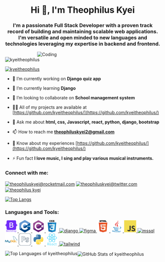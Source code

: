 
<h1 align="center">Hi 👋, I'm Theophilus Kyei</h1>
<h3 align="center">I'm a passionate Full Stack Developer with a proven track record of building and maintaining scalable web applications. I'm versatile and open minded to new languages and technologies leveraging my expertise in backend and frontend.</h3>
<img align="right" alt="Coding" width="400" src="https://cdn.dribbble.com/users/1162077/screenshots/3848914/programmer.gif">
<p align="left"> <img src="https://komarev.com/ghpvc/?username=kyeitheophilus&label=Profile%20views&color=0e75b6&style=flat" alt="kyeitheophilus" /> </p>

<p align="left"> <a href="https://github.com/ryo-ma/github-profile-trophy"><img src="https://github-profile-trophy.vercel.app/?username=kyeitheophilus" alt="kyeitheophilus" /></a> </p>

- 🔭 I’m currently working on **Django quiz app**

- 🌱 I’m currently learning **Django**

- 👯 I’m looking to collaborate on **School management system**

- 👨‍💻 All of my projects are available at [https://github.com/kyeitheophilus/](https://github.com/kyeitheophilus/)

- 💬 Ask me about **html, css, Javascript, react, python, django, bootstrap**

- 📫 How to reach me **theophiluskyei2@gmail.com**

- 📄 Know about my experiences [https://github.com/kyeitheophilus/](https://github.com/kyeitheophilus/)

- ⚡ Fun fact **I love music, I sing and play various musical instruments.**

<h3 align="left">Connect with me:</h3>
<p align="left">
<a href="https://fb.com/theophiluskyei@rocketmail.com" target="blank"><img align="center" src="https://raw.githubusercontent.com/rahuldkjain/github-profile-readme-generator/master/src/images/icons/Social/facebook.svg" alt="theophiluskyei@rocketmail.com" height="30" width="40" /></a>
<a href="https://instagram.com/theophiluskyei@twitter.com" target="blank"><img align="center" src="https://raw.githubusercontent.com/rahuldkjain/github-profile-readme-generator/master/src/images/icons/Social/instagram.svg" alt="theophiluskyei@twitter.com" height="30" width="40" /></a>
<a href="https://www.youtube.com/c/theophilus kyei" target="blank"><img align="center" src="https://raw.githubusercontent.com/rahuldkjain/github-profile-readme-generator/master/src/images/icons/Social/youtube.svg" alt="theophilus kyei" height="30" width="40" /></a>
</p>


[![Top Langs](https://github-readme-stats.vercel.app/api/top-langs/?username=kyeitheophilu&layout=compact)](https://github.com/kyeitheophilu/github-readme-stats)


<h3 align="left">Languages and Tools:</h3>
<p align="left"> <a href="https://getbootstrap.com" target="_blank" rel="noreferrer"> <img src="https://raw.githubusercontent.com/devicons/devicon/master/icons/bootstrap/bootstrap-plain-wordmark.svg" alt="bootstrap" width="40" height="40"/> </a> <a href="https://www.w3schools.com/cpp/" target="_blank" rel="noreferrer"> <img src="https://raw.githubusercontent.com/devicons/devicon/master/icons/cplusplus/cplusplus-original.svg" alt="cplusplus" width="40" height="40"/> </a> <a href="https://www.w3schools.com/cs/" target="_blank" rel="noreferrer"> <img src="https://raw.githubusercontent.com/devicons/devicon/master/icons/csharp/csharp-original.svg" alt="csharp" width="40" height="40"/> </a> <a href="https://www.w3schools.com/css/" target="_blank" rel="noreferrer"> <img src="https://raw.githubusercontent.com/devicons/devicon/master/icons/css3/css3-original-wordmark.svg" alt="css3" width="40" height="40"/> </a> <a href="https://www.djangoproject.com/" target="_blank" rel="noreferrer"> <img src="https://cdn.worldvectorlogo.com/logos/django.svg" alt="django" width="40" height="40"/> </a> <a href="https://www.figma.com/" target="_blank" rel="noreferrer"> <img src="https://www.vectorlogo.zone/logos/figma/figma-icon.svg" alt="figma" width="40" height="40"/> </a> <a href="https://www.w3.org/html/" target="_blank" rel="noreferrer"> <img src="https://raw.githubusercontent.com/devicons/devicon/master/icons/html5/html5-original-wordmark.svg" alt="html5" width="40" height="40"/> </a> <a href="https://www.java.com" target="_blank" rel="noreferrer"> <img src="https://raw.githubusercontent.com/devicons/devicon/master/icons/java/java-original.svg" alt="java" width="40" height="40"/> </a> <a href="https://developer.mozilla.org/en-US/docs/Web/JavaScript" target="_blank" rel="noreferrer"> <img src="https://raw.githubusercontent.com/devicons/devicon/master/icons/javascript/javascript-original.svg" alt="javascript" width="40" height="40"/> </a> <a href="https://www.microsoft.com/en-us/sql-server" target="_blank" rel="noreferrer"> <img src="https://www.svgrepo.com/show/303229/microsoft-sql-server-logo.svg" alt="mssql" width="40" height="40"/> </a> <a href="https://www.mysql.com/" target="_blank" rel="noreferrer"> <img src="https://raw.githubusercontent.com/devicons/devicon/master/icons/mysql/mysql-original-wordmark.svg" alt="mysql" width="40" height="40"/> </a> <a href="https://www.photoshop.com/en" target="_blank" rel="noreferrer"> <img src="https://raw.githubusercontent.com/devicons/devicon/master/icons/photoshop/photoshop-line.svg" alt="photoshop" width="40" height="40"/> </a> <a href="https://www.python.org" target="_blank" rel="noreferrer"> <img src="https://raw.githubusercontent.com/devicons/devicon/master/icons/python/python-original.svg" alt="python" width="40" height="40"/> </a> <a href="https://reactjs.org/" target="_blank" rel="noreferrer"> <img src="https://raw.githubusercontent.com/devicons/devicon/master/icons/react/react-original-wordmark.svg" alt="react" width="40" height="40"/> </a> <a href="https://tailwindcss.com/" target="_blank" rel="noreferrer"> <img src="https://www.vectorlogo.zone/logos/tailwindcss/tailwindcss-icon.svg" alt="tailwind" width="40" height="40"/> </a> </p>

<p>
    <img align="left" src="https://github-readme-stats.vercel.app/api/top-langs?username=kyeitheophilus&show_icons=true&locale=en&layout=compact" alt="Top Languages of kyeitheophilus" />
</p>

<p>
    <img align="center" src="https://github-readme-stats.vercel.app/api?username=kyeitheophilus&show_icons=true&locale=en" alt="GitHub Stats of kyeitheophilus" />
</p>

